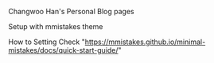 Changwoo Han's Personal Blog pages


Setup with mmistakes theme

How to Setting
Check "https://mmistakes.github.io/minimal-mistakes/docs/quick-start-guide/"
